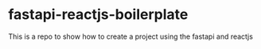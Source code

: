 # fastapi-reactjs-boilerplate
This is a repo to show how to create a project using the fastapi and reactjs

